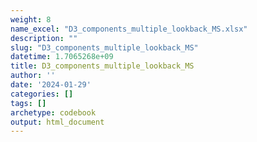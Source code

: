 ```yaml
---
weight: 8
name_excel: "D3_components_multiple_lookback_MS.xlsx"
description: ""
slug: "D3_components_multiple_lookback_MS"
datetime: 1.7065268e+09
title: D3_components_multiple_lookback_MS
author: ''
date: '2024-01-29'
categories: []
tags: []
archetype: codebook
output: html_document
---
```


<div class="tabcontent"></div>
